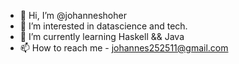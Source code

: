 - 👋 Hi, I’m @johanneshoher
- 👀 I’m interested in datascience and tech.
- 🌱 I’m currently learning Haskell && Java
- 📫 How to reach me - johannes252511@gmail.com

<!---
johanneshoher/johanneshoher is a ✨ special ✨ repository because its `README.md` (this file) appears on your GitHub profile.
You can click the Preview link to take a look at your changes.
--->
